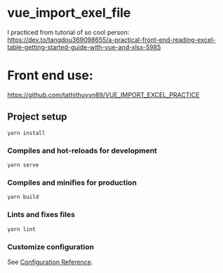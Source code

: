 # vue_import_exel_file
I practiced from tutorial of so cool person:
https://dev.to/tangdou369098655/a-practical-front-end-reading-excel-table-getting-started-guide-with-vue-and-xlsx-5985
 # Front end use:
 https://github.com/tathithuyvn89/VUE_IMPORT_EXCEL_PRACTICE
## Project setup
```
yarn install
```

### Compiles and hot-reloads for development
```
yarn serve
```

### Compiles and minifies for production
```
yarn build
```

### Lints and fixes files
```
yarn lint
```

### Customize configuration
See [Configuration Reference](https://cli.vuejs.org/config/).
